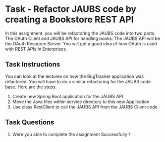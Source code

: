 # Task - Refactor JAUBS code by creating a Bookstore REST API

In this assignment, you will be refactoring the JAUBS code into two parts. The OAuth Client and JAUBS API for handling books. The JAUBS API will be the OAuth Resource Server. You will get a good idea of how OAuth is used with REST APIs in Enterprises.  

## Task Instructions
You can look at the lectures on how the BugTracker application was refactored. You will have to do a similar refactoring for the JAUBS code base.  Here are the steps. 

1. Create new Spring Boot application for the JAUBS API
2. Move the Java files within service directory to this new Application
3. Use class RestClient to call the JAUBS API from the JAUBS Client code. 

## Task Questions
1. Were you able to complete the assignment Successfully ?